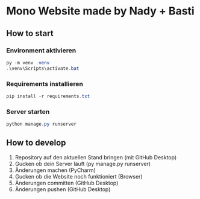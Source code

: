 # Mono Website made by Nady + Basti

## How to start

### Environment aktivieren

```powershell
py -m venv .venv
.\venv\Scripts\activate.bat
```

### Requirements installieren
```powershell
pip install -r requirements.txt
```

### Server starten
```powershell
python manage.py runserver
```

## How to develop

1. Repository auf den aktuellen Stand bringen (mit GitHub Desktop)
2. Gucken ob dein Server läuft (py manage.py runserver)
3. Änderungen machen (PyCharm)
4. Gucken ob die Website noch funktioniert (Browser)
5. Änderungen committen (GitHub Desktop)
6. Änderungen pushen (GitHub Desktop)
